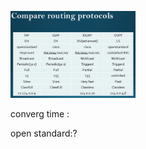 
<a href="link"><img src="https://github.com/amin-amani/CCNA/blob/main/Session3/routings.PNG" alt="CCNA ||" width="200"/></a>

converg time :

open standard:?


